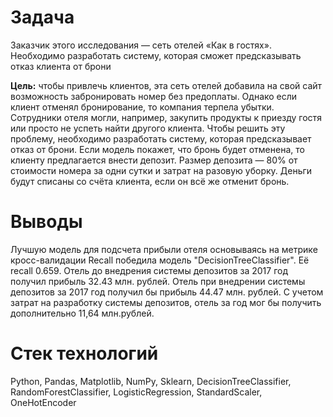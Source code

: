 # Задача
Заказчик этого исследования — сеть отелей «Как в гостях». Необходимо разработать систему, которая сможет предсказывать отказ клиента от брони

**Цель:** чтобы привлечь клиентов, эта сеть отелей добавила на свой сайт возможность забронировать номер без предоплаты. Однако если клиент отменял бронирование, то компания терпела убытки. Сотрудники отеля могли, например, закупить продукты к приезду гостя или просто не успеть найти другого клиента.
Чтобы решить эту проблему, необходимо разработать систему, которая предсказывает отказ от брони. Если модель покажет, что бронь будет отменена, то клиенту предлагается внести депозит. Размер депозита — 80% от стоимости номера за одни сутки и затрат на разовую уборку. Деньги будут списаны со счёта клиента, если он всё же отменит бронь.

# Выводы
Лучшую модель для подсчета прибыли отеля основываясь на метрике кросс-валидации Recall победила модель "DecisionTreeClassifier". Её recall 0.659.
Отель до внедрения системы депозитов за 2017 год получил прибыль 32.43 млн. рублей. Отель при внедрении системы депозитов за 2017 год получил бы 
прибыль 44.47 млн. рублей. C учетом затрат на разработку системы депозитов, отель за год мог бы получить дополнительно 11,64 млн.рублей. 

# Стек технологий
Python, Pandas, Matplotlib, NumPy, Sklearn, DecisionTreeClassifier, RandomForestClassifier, LogisticRegression, StandardScaler, OneHotEncoder
